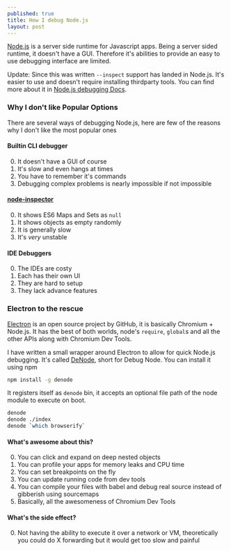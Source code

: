 ```yaml
---
published: true
title: How I debug Node.js
layout: post
---
```

[Node.js][] is a server side runtime for Javascript apps. Being a server sided runtime, it doesn't have a GUI. Therefore it's abilities to provide an easy to use debugging interface are limited.


Update: Since this was written `--inspect` support has landed in Node.js. It's easier to use and doesn't require installing thirdparty tools.
You can find more about it in [Node.js debugging Docs][].

### Why I don't like Popular Options

There are several ways of debugging Node.js, here are few of the reasons why I don't like the most popular ones

#### Builtin CLI debugger

0. It doesn't have a GUI of course
0. It's slow and even hangs at times
0. You have to remember it's commands
0. Debugging complex problems is nearly impossible if not impossible

#### [node-inspector][]

0. It shows ES6 Maps and Sets as `null`
0. It shows objects as empty randomly
0. It is generally slow
0. It's *very* unstable

#### IDE Debuggers

0. The IDEs are costy
0. Each has their own UI
0. They are hard to setup
0. They lack advance features

### Electron to the rescue

[Electron][] is an open source project by GitHub, it is basically Chromium + Node.js. It has the best of both worlds, node's `require`, `global`s and all the other APIs along with Chromium Dev Tools.

I have written a small wrapper around Electron to allow for quick Node.js debugging. It's called [DeNode], short for Debug Node.
You can install it using npm

```sh
npm install -g denode
```

It registers itself as `denode` bin, it accepts an optional file path of the node module to execute on boot.

```sh
denode
denode ./index
denode `which browserify`
```

#### What's awesome about this?

0. You can click and expand on deep nested objects
0. You can profile your apps for memory leaks and CPU time
0. You can set breakpoints on the fly
0. You can update running code from dev tools
0. You can compile your files with babel and debug real source instead of gibberish using sourcemaps
0. Basically, all the awesomeness of Chromium Dev Tools

#### What's the side effect?

0. Not having the ability to execute it over a network or VM, theoretically you could do X forwarding but it would get too slow and painful


[Node.js]:https://nodejs.org/en/
[node-inspector]:https://www.npmjs.com/package/node-inspector
[Electron]:https://electron.atom.io/
[DeNode]:https://github.com/steelbrain/denode
[Node.js debugging Docs]:https://nodejs.org/en/docs/guides/debugging-getting-started/#enable-inspector
